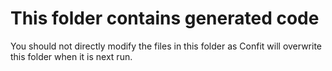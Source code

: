 # This folder contains generated code

You should not directly modify the files in this folder as Confit will overwrite this folder when
it is next run.

